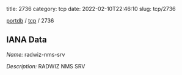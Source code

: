 title: 2736
category: tcp
date: 2022-02-10T22:46:10
slug: tcp/2736

[portdb](/) / [tcp](/category/tcp.html) / 2736


## IANA Data

_Name:_ radwiz-nms-srv

_Description:_ RADWIZ NMS SRV

